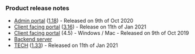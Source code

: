 ### Product release notes
* [Admin portal](/release-notes/admin) ([1.18](/release-notes/admin/v1.18.1)) - Released on 9th of Oct 2020
* [Client facing portal](/release-notes/portal) ([3.16](/release-notes/portal/v3.16)) - Release on 11th of Jan 2021
* [Client facing portal](https://help.deskdirector.com/article/4uzjpwaiou) (4.5) - Windows / Mac - Released on 9th of Oct 2019
* [Backend server](https://help.deskdirector.com/article/5ml4ieesph-server-changelog)
* [TECH](/release-notes/tech) ([1.33](/release-notes/tech/v1.33)) - Released on 11th of Jan 2021
